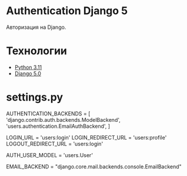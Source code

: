 # Authentication Django 5
Авторизация на Django.

# Технологии
- [Python 3.11](https://www.python.org/)
- [Django 5.0](https://www.djangoproject.com/)

# settings.py
AUTHENTICATION_BACKENDS = [
    'django.contrib.auth.backends.ModelBackend',
    'users.authentication.EmailAuthBackend',
]

LOGIN_URL = 'users:login'
LOGIN_REDIRECT_URL = 'users:profile'
LOGOUT_REDIRECT_URL = 'users:login'

AUTH_USER_MODEL = 'users.User'

EMAIL_BACKEND = "django.core.mail.backends.console.EmailBackend"
